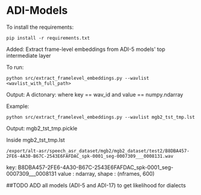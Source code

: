# ADI-Models

To install the requirements:
```
pip install -r requirements.txt
```

Added: Extract frame-level embeddings from ADI-5 models' top intermediate layer


To run:
```
python src/extract_framelevel_embeddings.py --wavlist <wavlist_with_full_path>
```

Output:
A dictonary: where key == wav_id and value == numpy.ndarray

Example:
```
python src/extract_framelevel_embeddings.py --wavlist mgb2_tst_tmp.lst 
```

Output: mgb2_tst_tmp.pickle

Inside mgb2_tst_tmp.lst
```
/export/alt-asr/speech_asr_dataset/mgb2/mgb2_dataset/test2/B8DBA457-2FE6-4A30-B67C-2543E6FAFDAC_spk-0001_seg-0007309___0008131.wav
```
key: B8DBA457-2FE6-4A30-B67C-2543E6FAFDAC_spk-0001_seg-0007309___0008131
value : ndarray, shape : (nframes, 600) 


##TODO
ADD all models (ADI-5 and ADI-17) to get likelihood for dialects


